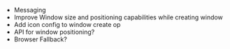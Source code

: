 - Messaging
- Improve Window size and positioning capabilities while creating window
- Add icon config to window create op
- API for window positioning?
- Browser Fallback?
